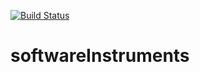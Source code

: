 [![Build Status](https://app.travis-ci.com/Stefani-Paunova/softwareInstruments.svg?branch=main)](https://app.travis-ci.com/Stefani-Paunova/softwareInstruments)

# softwareInstruments
